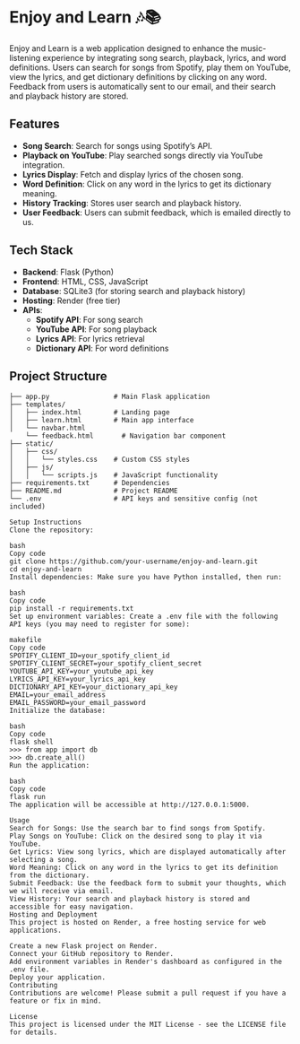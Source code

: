 # Enjoy and Learn 🎶📚

Enjoy and Learn is a web application designed to enhance the music-listening experience by integrating song search, playback, lyrics, and word definitions. Users can search for songs from Spotify, play them on YouTube, view the lyrics, and get dictionary definitions by clicking on any word. Feedback from users is automatically sent to our email, and their search and playback history are stored.

## Features

- **Song Search**: Search for songs using Spotify’s API.
- **Playback on YouTube**: Play searched songs directly via YouTube integration.
- **Lyrics Display**: Fetch and display lyrics of the chosen song.
- **Word Definition**: Click on any word in the lyrics to get its dictionary meaning.
- **History Tracking**: Stores user search and playback history.
- **User Feedback**: Users can submit feedback, which is emailed directly to us.
  
## Tech Stack

- **Backend**: Flask (Python)
- **Frontend**: HTML, CSS, JavaScript
- **Database**: SQLite3 (for storing search and playback history)
- **Hosting**: Render (free tier)
- **APIs**:
  - **Spotify API**: For song search
  - **YouTube API**: For song playback
  - **Lyrics API**: For lyrics retrieval
  - **Dictionary API**: For word definitions

## Project Structure

```plaintext
├── app.py                # Main Flask application
├── templates/
│   ├── index.html        # Landing page
│   ├── learn.html        # Main app interface
│   └── navbar.html
    └── feedback.html       # Navigation bar component
├── static/
│   ├── css/
│   │   └── styles.css    # Custom CSS styles
│   ├── js/
│   │   └── scripts.js    # JavaScript functionality
├── requirements.txt      # Dependencies
├── README.md             # Project README
└── .env                  # API keys and sensitive config (not included)

Setup Instructions
Clone the repository:

bash
Copy code
git clone https://github.com/your-username/enjoy-and-learn.git
cd enjoy-and-learn
Install dependencies: Make sure you have Python installed, then run:

bash
Copy code
pip install -r requirements.txt
Set up environment variables: Create a .env file with the following API keys (you may need to register for some):

makefile
Copy code
SPOTIFY_CLIENT_ID=your_spotify_client_id
SPOTIFY_CLIENT_SECRET=your_spotify_client_secret
YOUTUBE_API_KEY=your_youtube_api_key
LYRICS_API_KEY=your_lyrics_api_key
DICTIONARY_API_KEY=your_dictionary_api_key
EMAIL=your_email_address
EMAIL_PASSWORD=your_email_password
Initialize the database:

bash
Copy code
flask shell
>>> from app import db
>>> db.create_all()
Run the application:

bash
Copy code
flask run
The application will be accessible at http://127.0.0.1:5000.

Usage
Search for Songs: Use the search bar to find songs from Spotify.
Play Songs on YouTube: Click on the desired song to play it via YouTube.
Get Lyrics: View song lyrics, which are displayed automatically after selecting a song.
Word Meaning: Click on any word in the lyrics to get its definition from the dictionary.
Submit Feedback: Use the feedback form to submit your thoughts, which we will receive via email.
View History: Your search and playback history is stored and accessible for easy navigation.
Hosting and Deployment
This project is hosted on Render, a free hosting service for web applications.

Create a new Flask project on Render.
Connect your GitHub repository to Render.
Add environment variables in Render's dashboard as configured in the .env file.
Deploy your application.
Contributing
Contributions are welcome! Please submit a pull request if you have a feature or fix in mind.

License
This project is licensed under the MIT License - see the LICENSE file for details.
